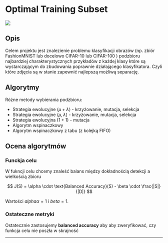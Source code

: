 # Optimal Training Subset

<a target="_blank" href="https://cookiecutter-data-science.drivendata.org/">
    <img src="https://img.shields.io/badge/CCDS-Project%20template-328F97?logo=cookiecutter" />
</a>

## Opis 

Celem projektu jest znalezienie problemu klasyfikacji obrazów (np. zbiór FashionMNIST lub docelowo CIFAR-10 lub CIFAR-100 ) podzbioru najbardziej charakterystycznych przykładów z każdej klasy które są wystarczającym do zbudowania poprawnie działającego klasyfikatora. Czyli które zdjęcia są w stanie zapewnić najlepszą możliwą separację. 

## Algorytmy
Różne metody wybierania podzbioru:

- Strategia ewolucyjne $(\mu + \lambda)$ - krzyżowanie, mutacja, selekcja
- Strategia ewolucyjne $(\mu, \lambda)$ - krzyżowanie, mutacja, selekcja
- Strategia ewolucyjna $(1 + 1)$ - mutacja
- Algorytm wspinaczkowy
- Algorytm wspinaczkowy z tabu (z kolejką FIFO)

## Ocena algorytmów

### Funckja celu

W fukncji celu chcemy znaleść balans między dokładnością detekcji a wielkością zbioru

$$
J(S) = \alpha \cdot \text{Balanced Accuracy}(S) - \beta \cdot \frac{|S|}{|D|}
$$

Wartości $alphaα = 1$ i $beta = 1$.

### Ostateczne metryki

Ostatecznie zastosujemy **balanced accuracy** aby aby zweryfikować, czy funkcja celu nie poszła w skrajność


--------

